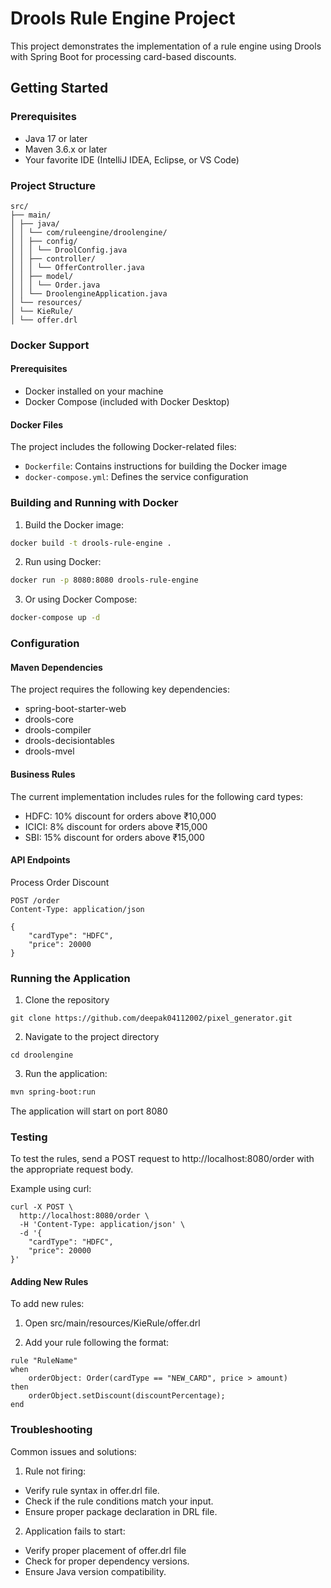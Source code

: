 # Drools Rule Engine Project

This project demonstrates the implementation of a rule engine using Drools with Spring Boot for processing card-based discounts.

## Getting Started

### Prerequisites
- Java 17 or later
- Maven 3.6.x or later
- Your favorite IDE (IntelliJ IDEA, Eclipse, or VS Code)

### Project Structure
```
src/
├── main/
│ ├── java/
│ │ └── com/ruleengine/droolengine/
│ │ ├── config/
│ │ │ └── DroolConfig.java
│ │ ├── controller/
│ │ │ └── OfferController.java
│ │ ├── model/
│ │ │ └── Order.java
│ │ └── DroolengineApplication.java
│ └── resources/
│ └── KieRule/
│ └── offer.drl
```


### Docker Support

#### Prerequisites
- Docker installed on your machine
- Docker Compose (included with Docker Desktop)

#### Docker Files
The project includes the following Docker-related files:
- `Dockerfile`: Contains instructions for building the Docker image
- `docker-compose.yml`: Defines the service configuration


### Building and Running with Docker

1. Build the Docker image:
```bash
docker build -t drools-rule-engine .
````
2. Run using Docker:
````bash
docker run -p 8080:8080 drools-rule-engine
````
3. Or using Docker Compose:
````bash
docker-compose up -d
````
### Configuration

#### Maven Dependencies
The project requires the following key dependencies:
- spring-boot-starter-web
- drools-core
- drools-compiler
- drools-decisiontables
- drools-mvel
#### Business Rules
The current implementation includes rules for the following card types:
- HDFC: 10% discount for orders above ₹10,000
- ICICI: 8% discount for orders above ₹15,000
- SBI: 15% discount for orders above ₹15,000
#### API Endpoints
Process Order Discount
````
POST /order
Content-Type: application/json

{
    "cardType": "HDFC",
    "price": 20000
}
````
### Running the Application
1. Clone the repository
````
git clone https://github.com/deepak04112002/pixel_generator.git
````
2. Navigate to the project directory
````
cd droolengine
````
3. Run the application:
````bash
mvn spring-boot:run
````
The application will start on port 8080

### Testing
To test the rules, send a POST request to http://localhost:8080/order with the appropriate request body.

Example using curl:
````
curl -X POST \
  http://localhost:8080/order \
  -H 'Content-Type: application/json' \
  -d '{
    "cardType": "HDFC",
    "price": 20000
}'
````
#### Adding New Rules
To add new rules:

1. Open src/main/resources/KieRule/offer.drl

2. Add your rule following the format:
````
rule "RuleName"
when
    orderObject: Order(cardType == "NEW_CARD", price > amount)
then
    orderObject.setDiscount(discountPercentage);
end
````
### Troubleshooting
Common issues and solutions:
1. Rule not firing:
- Verify rule syntax in offer.drl file.
- Check if the rule conditions match your input.
- Ensure proper package declaration in DRL file.
2. Application fails to start:
- Verify proper placement of offer.drl file
- Check for proper dependency versions.
- Ensure Java version compatibility.
